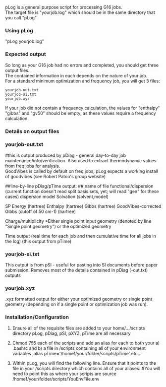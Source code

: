 pLog is a general purpose script for processing G16 jobs.  
The target file is "yourjob.log" which should be in the same directory that you call "pLog" 

### Using pLog ###
"pLog yourjob.log" 

### Expected output ### 
So long as your G16 job had no errors and completed, you should get three output files.  
The contained information in each depends on the nature of your job.  
For a standard minimum optimization and frequency job, you will get 3 files:
```
yourjob-out.txt
yourjob-si.txt
yourjob.xyz
```
If your job did not contain a frequency calculation, the values for "enthalpy" "gibbs" and "gv50" should be empty, as these values require a frequency calculation. 

### Details on output files ###
### yourjob-out.txt ###
#this is output produced by pDiag - general day-to-day job maintenance/info/verification. Also used to extract thermodynamic values from freq jobs for analysis.  
GoodVibes is called by default on freq jobs; pLog expects a working install of goodvibes (see Robert Paton's group website)

##line-by-line pDiag/pTime output:  ##
name of file
functional/dispersion (current function doesn't read split basis sets, yet; will read "gen" for these cases)
dispersion model
Solvation (solvent,model)

SP Energy (hartree)
Enthalpy (hartree)
Gibbs (hartree)
GoodVibes-corrected Gibbs (cutoff of 50 cm-1) (hartree)

Charge/multiplicity
*Either single point input geometry (denoted by line "Single point geometry") or the optimized geometry 

Time output (real time for each job and then cumulative time for all jobs in the log) (this output from pTime)

### yourjob-si.txt ###
This output is from pSI - useful for pasting into SI documents before paper submission. Removes most of the details contained in pDiag (-out.txt) outputs

### yourjob.xyz ###
.xyz formatted output for either your optimized geometry or single point geometry (depending on if a single point or optimization job was run). 


### Installation/Configuration ###
1. Ensure all of the requisite files are added to your home/.../scripts directory
  pLog, pDiag, pSI, pXYZ, pTime are all necessary 
  
2. Chmod 755 each of the scripts and add an alias for each to both your a) .bashrc and b) a file in /scripts containing all of your environment variables. 
  alias pTime='/home1/your/folder/scripts/pTime'
  etc...
  
3. Within pLog, you will find the following line. Ensure that it points to the file in your /scripts directory which contains all of your aliases:
  #You will need to point this as where your scripts are
  source /home1/your/folder/scripts/YouEnvFile.env
